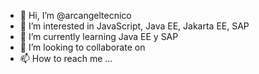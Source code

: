 - 👋 Hi, I’m @arcangeltecnico
- 👀 I’m interested in JavaScript, Java EE, Jakarta EE, SAP
- 🌱 I’m currently learning Java EE y SAP
- 💞️ I’m looking to collaborate on 
- 📫 How to reach me ...

<!---
arcangeltecnico/arcangeltecnico is a ✨ special ✨ repository because its `README.md` (this file) appears on your GitHub profile.
You can click the Preview link to take a look at your changes.
--->
